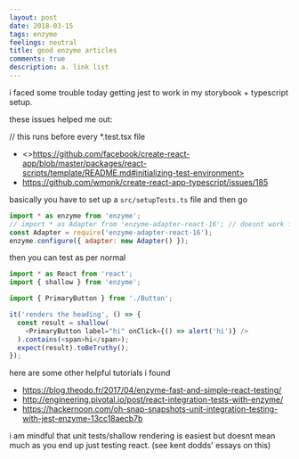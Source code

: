 ```yaml
---
layout: post
date: 2018-03-15
tags: enzyme
feelings: neutral
title: good enzyme articles
comments: true
description: a. link list
---
```


i faced some trouble today getting jest to work in my storybook + typescript setup.

these issues helped me out:

// this runs before every *.test.tsx file
- <>https://github.com/facebook/create-react-app/blob/master/packages/react-scripts/template/README.md#initializing-test-environment>
- <https://github.com/wmonk/create-react-app-typescript/issues/185>

basically you have to set up a `src/setupTests.ts` file and then go

```js
import * as enzyme from 'enzyme';
// import * as Adapter from 'enzyme-adapter-react-16'; // doesnt work for now
const Adapter = require('enzyme-adapter-react-16');
enzyme.configure({ adapter: new Adapter() });
```

then you can test as per normal

```js
import * as React from 'react';
import { shallow } from 'enzyme';

import { PrimaryButton } from './Button';

it('renders the heading', () => {
  const result = shallow(
    <PrimaryButton label="hi" onClick={() => alert('hi')} />
  ).contains(<span>hi</span>);
  expect(result).toBeTruthy();
});

```

here are some other helpful tutorials i found

- https://blog.theodo.fr/2017/04/enzyme-fast-and-simple-react-testing/
- http://engineering.pivotal.io/post/react-integration-tests-with-enzyme/
- https://hackernoon.com/oh-snap-snapshots-unit-integration-testing-with-jest-enzyme-13cc18aecb7b

i am mindful that unit tests/shallow rendering is easiest but doesnt mean much as you end up just testing react. (see kent dodds' essays on this)
